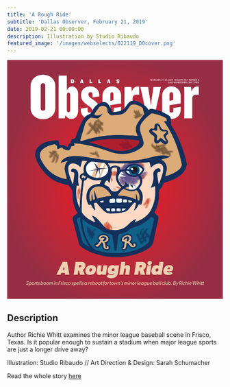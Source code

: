 ```yaml
---
title: 'A Rough Ride'
subtitle: 'Dallas Observer, February 21, 2019'
date: 2019-02-21 00:00:00
description: Illustration by Studio Ribaudo
featured_image: '/images/webselects/022119_DOcover.png'
---
```


![](/images/webselects/022119_DOcover.png)

## Description

Author Richie Whitt examines the minor league baseball scene in Frisco, Texas. Is it popular enough to sustain a stadium when major league sports are just a longer drive away?

Illustration: Studio Ribaudo // Art Direction & Design: Sarah Schumacher

Read the whole story [here](https://www.dallasobserver.com/news/friscos-sports-complex-grows-bringing-mixed-blessings-to-roughriders-11567460)